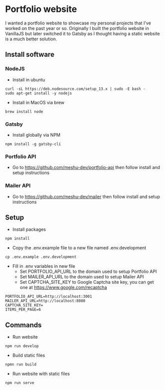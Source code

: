 # Portfolio website

I wanted a portfolio website to showcase my personal projects that I've worked on the past year or so. Originally I built the portfolio website in VanillaJS but later switched it to Gatsby as I thought having a static website is a much better solution.

## Install software
### NodeJS
- Install in ubuntu
```
curl -sL https://deb.nodesource.com/setup_13.x | sudo -E bash -
sudo apt-get install -y nodejs
```
- Install in MacOS via brew 
```
brew install node
```
### Gatsby
- Install globally via NPM
```
npm install -g gatsby-cli
```
### Portfolio API
-  Go to https://github.com/meshu-dev/portfolio-api then follow install and setup instructions

### Mailer API
-  Go to https://github.com/meshu-dev/mailer then follow install and setup instructions

## Setup
- Install packages
```
npm install
```
- Copy the .env.example file to a new file named .env.development
```
cp .env.example .env.development
```
- Fill in .env variables in new file
    - Set PORTFOLIO_API_URL to the domain used to setup Portfolio API
    - Set MAILER_API_URL to the domain used to setup Mailer API
    - Set CAPTCHA_SITE_KEY to Google Captcha site key, you can get one at https://www.google.com/recaptcha
```
PORTFOLIO_API_URL=http://localhost:3001
MAILER_API_URL=http://localhost:8080
CAPTCHA_SITE_KEY=
ITEMS_PER_PAGE=6
```
## Commands
- Run website
```
npm run develop
```
- Build static files
```
npmn run build
```
- Run website with static files
```
npm run serve
```
